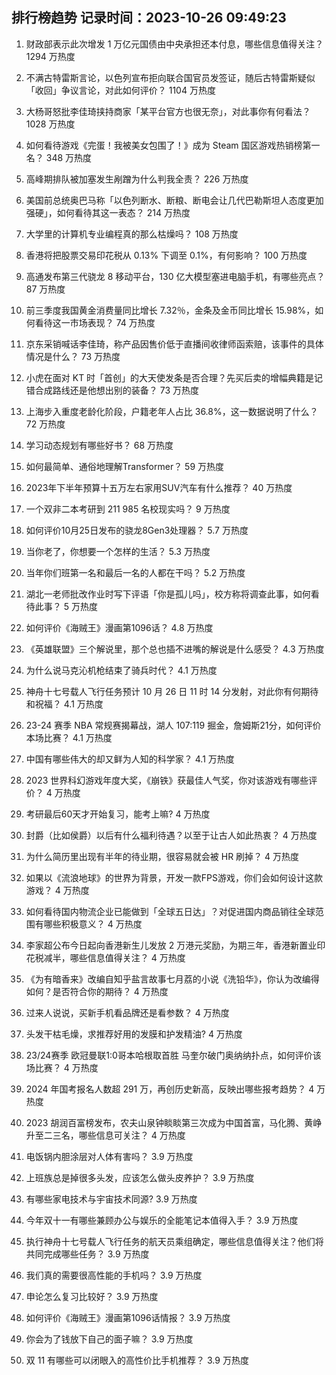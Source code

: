 
## 排行榜趋势 记录时间：2023-10-26 09:49:23
  
  1. 财政部表示此次增发 1 万亿元国债由中央承担还本付息，哪些信息值得关注？ 1294 万热度
    
  2. 不满古特雷斯言论，以色列宣布拒向联合国官员发签证，随后古特雷斯疑似「收回」争议言论，对此如何评价？ 1104 万热度
    
  3. 大杨哥怒批李佳琦挟持商家「某平台官方也很无奈」，对此事你有何看法？ 1028 万热度
    
  4. 如何看待游戏《完蛋！我被美女包围了！》成为 Steam 国区游戏热销榜第一名？ 348 万热度
    
  5. 高峰期排队被加塞发生剐蹭为什么判我全责？ 226 万热度
    
  6. 美国前总统奥巴马称「以色列断水、断粮、断电会让几代巴勒斯坦人态度更加强硬」，如何看待其这一表态？ 214 万热度
    
  7. 大学里的计算机专业编程真的那么枯燥吗？ 108 万热度
    
  8. 香港将把股票交易印花税从 0.13% 下调至 0.1%，有何影响？ 100 万热度
    
  9. 高通发布第三代骁龙 8 移动平台，130 亿大模型塞进电脑手机，有哪些亮点？ 87 万热度
    
  10. 前三季度我国黄金消费量同比增长 7.32％，金条及金币同比增长 15.98%，如何看待这一市场表现？ 74 万热度
    
  11. 京东采销喊话李佳琦，称产品因售价低于直播间收律师函索赔，该事件的具体情况是什么？ 73 万热度
    
  12. 小虎在面对 KT 时「首创」的大天使发条是否合理？先买后卖的增幅典籍是记错合成路线还是他想出别的装备？ 73 万热度
    
  13. 上海步入重度老龄化阶段，户籍老年人占比 36.8%，这一数据说明了什么？ 72 万热度
    
  14. 学习动态规划有哪些好书？ 68 万热度
    
  15. 如何最简单、通俗地理解Transformer？ 59 万热度
    
  16. 2023年下半年预算十五万左右家用SUV汽车有什么推荐？ 40 万热度
    
  17. 一个双非二本考研到 211  985 名校现实吗？ 9 万热度
    
  18. 如何评价10月25日发布的骁龙8Gen3处理器？ 5.7 万热度
    
  19. 当你老了，你想要一个怎样的生活？ 5.3 万热度
    
  20. 当年你们班第一名和最后一名的人都在干吗？ 5.2 万热度
    
  21. 湖北一老师批改作业时写下评语「你是孤儿吗」，校方称将调查此事，如何看待此事？ 5 万热度
    
  22. 如何评价《海贼王》漫画第1096话？ 4.8 万热度
    
  23. 《英雄联盟》三个解说里，那个总也插不进嘴的解说是什么感受？ 4.3 万热度
    
  24. 为什么说马克沁机枪结束了骑兵时代？ 4.1 万热度
    
  25. 神舟十七号载人飞行任务预计 10 月 26 日 11 时 14 分发射，对此你有何期待和祝福？ 4.1 万热度
    
  26. 23-24 赛季 NBA 常规赛揭幕战，湖人 107:119 掘金，詹姆斯21分，如何评价本场比赛？ 4.1 万热度
    
  27. 中国有哪些伟大的却又鲜为人知的科学家？ 4.1 万热度
    
  28. 2023 世界科幻游戏年度大奖，《崩铁》获最佳人气奖，你对该游戏有哪些评价？ 4 万热度
    
  29. 考研最后60天才开始复习，能考上嘛? 4 万热度
    
  30. 封爵（比如侯爵）以后有什么福利待遇？以至于让古人如此热衷？ 4 万热度
    
  31. 为什么简历里出现有半年的待业期，很容易就会被 HR 刷掉？ 4 万热度
    
  32. 如果以《流浪地球》的世界为背景，开发一款FPS游戏，你们会如何设计这款游戏？ 4 万热度
    
  33. 如何看待国内物流企业已能做到「全球五日达」？对促进国内商品销往全球范围有哪些积极意义？ 4 万热度
    
  34. 李家超公布今日起向香港新生儿发放 2 万港元奖励，为期三年，香港新置业印花税减半，哪些信息值得关注？ 4 万热度
    
  35. 《为有暗香来》改编自知乎盐言故事七月荔的小说《洗铅华》，你认为改编得如何？是否符合你的期待？ 4 万热度
    
  36. 过来人说说，买新手机看品牌还是看参数？ 4 万热度
    
  37. 头发干枯毛燥，求推荐好用的发膜和护发精油? 4 万热度
    
  38. 23/24赛季 欧冠曼联1:0哥本哈根取首胜 马奎尔破门奥纳纳扑点，如何评价该场比赛？ 4 万热度
    
  39. 2024 年国考报名人数超 291 万，再创历史新高，反映出哪些报考趋势？ 4 万热度
    
  40. 2023 胡润百富榜发布，农夫山泉钟睒睒第三次成为中国首富，马化腾、黄峥升至二三名，哪些信息可关注？ 4 万热度
    
  41. 电饭锅内胆涂层对人体有害吗？ 3.9 万热度
    
  42. 上班族总是掉很多头发，应该怎么做头皮养护？ 3.9 万热度
    
  43. 有哪些家电技术与宇宙技术同源? 3.9 万热度
    
  44. 今年双十一有哪些兼顾办公与娱乐的全能笔记本值得入手？ 3.9 万热度
    
  45. 执行神舟十七号载人飞行任务的航天员乘组确定，哪些信息值得关注？他们将共同完成哪些任务？ 3.9 万热度
    
  46. 我们真的需要很高性能的手机吗？ 3.9 万热度
    
  47. 申论怎么复习比较好？ 3.9 万热度
    
  48. 如何评价《海贼王》漫画第1096话情报？ 3.9 万热度
    
  49. 你会为了钱放下自己的面子嘛？ 3.9 万热度
    
  50. 双 11 有哪些可以闭眼入的高性价比手机推荐？ 3.9 万热度
    